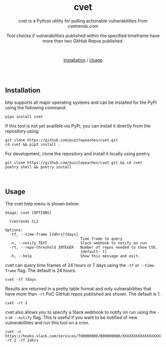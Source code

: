 <div align="center">

# cvet

cvet is a Python utility for pulling actionable vulnerabilities from cvetrends.com

Tool checks if vulnerabilities published within the specified timeframe have more than two GitHub Repos published.

<br>

[Installation](#installation) /
[Usage](#usage)

</div><br>

</div>
<br>

## Installation

bhp supports all major operating systems and can be installed for the PyPi using the following command:

```
pipx install cvet
```

If this tool is not yet availible via PyPi, you can install it directly from the repository using:

```
git clone https://github.com/puzzlepeaches/cvet.git
cd cvet && pip3 install .
```

For development, clone the repository and install it locally using poetry.

```
git clone https://github.com/puzzlepeaches/cvet.git && cd cvet
poetry shell && poetry install
```

<br>

## Usage

The cvet help menu is shown below:

```
Usage: cvet [OPTIONS]

  Cvetrends CLI

Options:
  -tf, --time-frame [24hrs|7days]
                                  Time frame to query
  -n, --notify TEXT               Slack webhook to notify on run
  -rt, --repo-threshold INTEGER   Number of repos needed to show CVE.
                                  [default: 1]
  -h, --help                      Show this message and exit.
```

cvet can query time frames of 24 hours or 7 days using the `-tf` or `--time-frame` flag. The default is 24 hours.

```
cvet -tf 7days
```

Results are returned in a pretty table format and only vulnerabilities that have more than `-rt` PoC GitHub repos published are shown. The default is 1.

```
cvet -rt 2
```

cvet also allows you to specify a Slack webhook to notify on run using the `-n` or `--notify` flag. This is useful if you want to be notified of new vulnerabilities and run this tool on a cron.

```
cvet -n https://hooks.slack.com/services/T00000000/B00000000/XXXXXXXXXXXXXXXXXXXXXXXX -rt 2 -tf 24hrs
```
